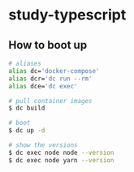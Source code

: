 # study-typescript

## How to boot up

```sh
# aliases
alias dc='docker-compose'
alias dcr='dc run --rm'
alias dce='dc exec'
```

```sh
# pull container images
$ dc build

# boot
$ dc up -d

# show the versions
$ dc exec node node --version
$ dc exec node yarn --version
```
